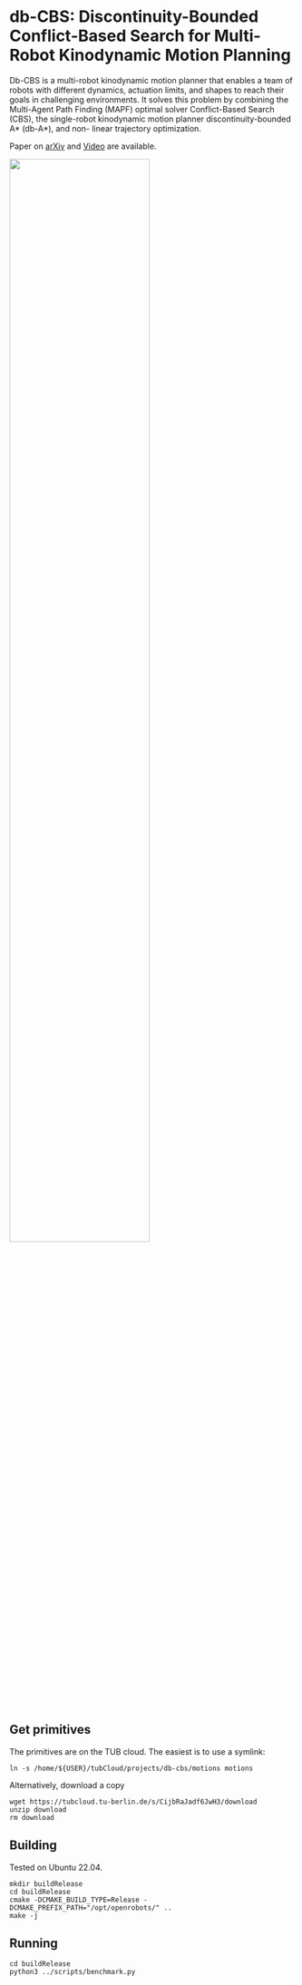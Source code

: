 # db-CBS: Discontinuity-Bounded Conflict-Based Search for Multi-Robot Kinodynamic Motion Planning
Db-CBS is a multi-robot kinodynamic motion planner that enables a team of robots with different dynamics, actuation limits, and shapes to reach their goals in challenging environments.
It solves this problem by combining the Multi-Agent Path Finding (MAPF) optimal solver Conflict-Based Search (CBS), the single-robot kinodynamic motion planner discontinuity-bounded A* (db-A*), and non- linear trajectory optimization.

Paper on [arXiv](https://arxiv.org/abs/2309.16445) and [Video](https://youtu.be/1mglNQOmOLE) are available.  


<img align="center" src="https://github.com/IMRCLab/db-CBS/assets/70643834/d371f288-00ec-443b-a5bc-8a79425fde0b" width="70%"/>



<!-- Robot dynamics such as unicycle, $2^{nd}$ order unicycle, double integrator, and car with trailer are implemented in this repository.  -->

## Get primitives

The primitives are on the TUB cloud. The easiest is to use a symlink:

```
ln -s /home/${USER}/tubCloud/projects/db-cbs/motions motions
```

Alternatively, download a copy

```
wget https://tubcloud.tu-berlin.de/s/CijbRaJadf6JwH3/download
unzip download
rm download
```

## Building

Tested on Ubuntu 22.04.

```
mkdir buildRelease
cd buildRelease
cmake -DCMAKE_BUILD_TYPE=Release -DCMAKE_PREFIX_PATH="/opt/openrobots/" ..
make -j
```

## Running

```
cd buildRelease
python3 ../scripts/benchmark.py
```
